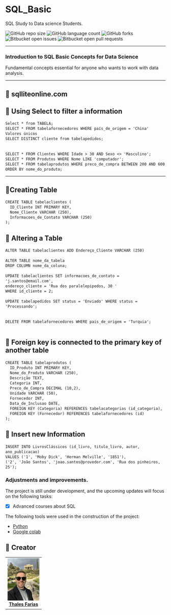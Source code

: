 
# SQL_Basic
SQL Study to Data science Students.


![GitHub repo size](https://img.shields.io/github/repo-size/iuricode/README-template?style=for-the-badge)
![GitHub language count](https://img.shields.io/github/languages/count/iuricode/README-template?style=for-the-badge)
![GitHub forks](https://img.shields.io/github/forks/iuricode/README-template?style=for-the-badge)
![Bitbucket open issues](https://img.shields.io/bitbucket/issues/iuricode/README-template?style=for-the-badge)
![Bitbucket open pull requests](https://img.shields.io/bitbucket/pr-raw/iuricode/README-template?style=for-the-badge)

---

### Introduction to SQL Basic Concepts for Data Science 
Fundamental concepts essential for anyone who wants to work with data analysis.

---


🔹 sqlliteonline.com
---
🔹 Using Select to filter a information
---

```
Select * from TABELA;
SELECT * FROM tabelafornecedores WHERE país_de_origem = 'China'
Valores únicos
SELECT DISTINCT cliente from tabelapedidos;


SELECT * FROM Clientes WHERE Idade > 30 AND Sexo <> 'Masculino';
SELECT * FROM Produtos WHERE Nome LIKE 'computador';
SELECT * FROM tabelaprodutos WHERE preco_de_compra BETWEEN 200 AND 600 ORDER BY nome_do_produto;

```

---
🔹Creating Table
---
```
CREATE TABLE tabelaclientes (
  ID_Cliente INT PRIMARY KEY,
  Nome_Cliente VARCHAR (250),
  Informacoes_de_Contato VARCHAR (250)
);

```
🔹 Altering a Table
---
```
ALTER TABLE tabelaclientes ADD Endereço_Cliente VARCHAR (250)

ALTER TABLE nome_da_tabela
DROP COLUMN nome_da_coluna;

UPDATE tabelaclientes SET informacoes_de_contato = 'j.santos@email.com', 
endereço_cliente = 'Rua dos paralelepipedos, 30 '
WHERE id_cliente = 2;

UPDATE tabelapedidos SET status = 'Enviado' WHERE status = 'Processando';


DELETE FROM tabelafornecedores WHERE pais_de_origem = 'Turquia';


```
🔹 Foreign key is connected to the primary key of another table
---
```
CREATE TABLE tabelaprodutos (
  ID_Produto INT PRIMARY KEY,
  Nome_do_Produto VARCHAR (250),
  Descrição TEXT,
  Categoria INT,
  Preco_de_Compra DECIMAL (10,2),
  Unidade VARCHAR (50),
  Fornecedor INT,
  Data_de_Inclusao DATE,
  FOREIGN KEY (Categoria) REFERENCES tabelacategorias (id_categoria),
  FOREIGN KEY (Fornecedor) REFERENCES tabelafornecedores (id)
);
```


🔹 Insert new Information
---
```
INSERT INTO LivrosClássicos (id_livro, titulo_livro, autor, ano_publicacao)
VALUES ('1', 'Moby Dick', 'Herman Melville', '1851'),
('2', 'João Santos', 'joao.santos@provedor.com', 'Rua dos pinheiros, 25');
```

### Adjustments and improvements.

The project is still under development, and the upcoming updates will focus on the following tasks:

- [x] Advanced courses about SQL

The following tools were used in the construction of the project:

- [Python](<https://www.python.org/doc//>)
- [Google colab](<https://colab.google/>)



## 🤝 Creator

<table>
  <tr>
    <td align="center">
      <a href="#" title="Thales Farias">
        <img src="grecia.jpg" width="100" alt="Foto do Thales Farias no GitHub"/><br>
        <sub>
          <b><a href="https://www.linkedin.com/in/thalesfreirefarias/" target="_blank">Thales Farias</b>
        </sub>
      </a>
    </td>
  </tr>
</table>


